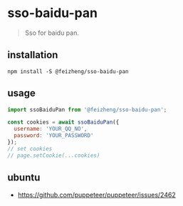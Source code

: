 # sso-baidu-pan
> Sso for baidu pan.

## installation
```shell
npm install -S @feizheng/sso-baidu-pan
```

## usage
```js
import ssoBaiduPan from '@feizheng/sso-baidu-pan';

const cookies = await ssoBaiduPan({
  username: 'YOUR_QQ_NO',
  password: 'YOUR_PASSWORD'
});
// set cookies
// page.setCookie(...cookies)
```

## ubuntu
- https://github.com/puppeteer/puppeteer/issues/2462
